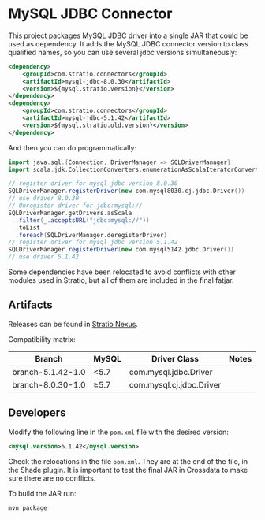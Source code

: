 # MySQL JDBC Connector

This project packages MySQL JDBC driver into a single JAR that could be used as dependency.
It adds the MySQL JDBC connector version to class qualified names, so you can use several jdbc versions simultaneously:

```xml
<dependency>
    <groupId>com.stratio.connectors</groupId>
    <artifactId>mysql-jdbc-8.0.30</artifactId>
    <version>${mysql.stratio.version}</version>
</dependency>
<dependency>
    <groupId>com.stratio.connectors</groupId>
    <artifactId>mysql-jdbc-5.1.42</artifactId>
    <version>${mysql.stratio.old.version}</version>
</dependency>
``` 

And then you can do programmatically:

```scala
import java.sql.{Connection, DriverManager => SQLDriverManager}
import scala.jdk.CollectionConverters.enumerationAsScalaIteratorConverter

// register driver for mysql jdbc version 8.0.30
SQLDriverManager.registerDriver(new com.mysql8030.cj.jdbc.Driver())
// use driver 8.0.30
// Unregister driver for jdbc:mysql://
SQLDriverManager.getDrivers.asScala
  .filter(_.acceptsURL("jdbc:mysql://"))
  .toList
  .foreach(SQLDriverManager.deregisterDriver)
// register driver for mysql jdbc version 5.1.42
SQLDriverManager.registerDriver(new com.mysql5142.jdbc.Driver())
// use driver 5.1.42
```

Some dependencies have been relocated to avoid conflicts with other modules used in Stratio, but all of them are included in the final fatjar.

## Artifacts

Releases can be found in [Stratio Nexus](http://niquel.stratio.com/#browse/search/maven=attributes.maven2.groupId%3Dcom.stratio.mysql).

Compatibility matrix:

| Branch            | MySQL | Driver Class                       | Notes     |
|-------------------|-------|------------------------------------|-----------|
| branch-5.1.42-1.0 | <5.7  | com.mysql.jdbc.Driver              |           |
| branch-8.0.30-1.0 | ≥5.7  | com.mysql.cj.jdbc.Driver           |           |

## Developers

Modify the following line in the `pom.xml` file with the desired version:

```xml
<mysql.version>5.1.42</mysql.version>
```

Check the relocations in the file `pom.xml`. They are at the end of the file, in the Shade plugin. It is important to test the final JAR in Crossdata to make sure there are no conflicts.

To build the JAR run:
```bash
mvn package 
```
